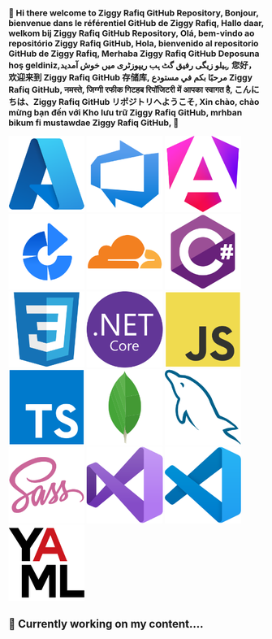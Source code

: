 ### 👋 Hi there welcome to Ziggy Rafiq GitHub Repository, Bonjour, bienvenue dans le référentiel GitHub de Ziggy Rafiq, Hallo daar, welkom bij Ziggy Rafiq GitHub Repository, Olá, bem-vindo ao repositório Ziggy Rafiq GitHub, Hola, bienvenido al repositorio GitHub de Ziggy Rafiq, Merhaba Ziggy Rafiq GitHub Deposuna hoş geldiniz,ہیلو زیگی رفیق گٹ ہب ریپوزٹری میں خوش آمدید, 您好，欢迎来到 Ziggy Rafiq GitHub 存储库, مرحبًا بكم في مستودع Ziggy Rafiq GitHub, नमस्ते, जिग्गी रफीक गिटहब रिपॉजिटरी में आपका स्वागत है, こんにちは、Ziggy Rafiq GitHub リポジトリへようこそ, Xin chào, chào mừng bạn đến với Kho lưu trữ Ziggy Rafiq GitHub, mrhban bikum fi mustawdae Ziggy Rafiq GitHub,   👋

<img src="https://github.com/devicons/devicon/blob/master/icons/azure/azure-original.svg" width="150px"> <img src="https://github.com/devicons/devicon/blob/master/icons/azuredevops/azuredevops-original.svg" width="150px"> <img src="https://github.com/devicons/devicon/blob/master/icons/angular/angular-original.svg" width="150px"> <img src="https://github.com/devicons/devicon/blob/master/icons/bamboo/bamboo-original.svg" width="150px"> <img src="https://github.com/devicons/devicon/blob/master/icons/cloudflare/cloudflare-original.svg" width="150px"> <img src="https://github.com/devicons/devicon/blob/master/icons/csharp/csharp-original.svg" width="150px"> <img src="https://github.com/devicons/devicon/blob/master/icons/css3/css3-original.svg" width="150px"> <img src="https://github.com/devicons/devicon/blob/master/icons/dotnetcore/dotnetcore-original.svg" width="150px"> <img src="https://github.com/devicons/devicon/blob/master/icons/javascript/javascript-original.svg" width="150px"> <img src="https://github.com/devicons/devicon/blob/master/icons/typescript/typescript-original.svg" width="150px"> <img src="https://github.com/devicons/devicon/blob/master/icons/mongodb/mongodb-original.svg" width="150px"> <img src="https://github.com/devicons/devicon/blob/master/icons/mysql/mysql-original.svg" width="150px"> <img src="https://github.com/devicons/devicon/blob/master/icons/sass/sass-original.svg" width="150px"> <img src="https://github.com/devicons/devicon/blob/master/icons/visualstudio/visualstudio-original.svg" width="150px"> <img src="https://github.com/devicons/devicon/blob/master/icons/vscode/vscode-original.svg" width="150px"> <img src="https://github.com/devicons/devicon/blob/master/icons/yaml/yaml-original.svg" width="150px">






 ## 🔭 Currently working on my content....
